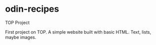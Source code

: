 # odin-recipes
TOP Project

First project on TOP. A simple website built with basic HTML. Text, lists, maybe images.